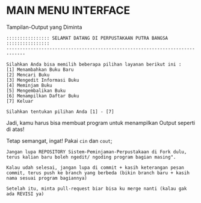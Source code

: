 # MAIN MENU INTERFACE

Tampilan-Output yang Diminta
```
:::::::::::::::: SELAMAT DATANG DI PERPUSTAKAAN PUTRA BANGSA ::::::::::::::::
-----------------------------------------------------------------------------

Silahkan Anda bisa memilih beberapa pilihan layanan berikut ini :
[1] Menambahkan Buku Baru
[2] Mencari Buku
[3] Mengedit Informasi Buku
[4] Meminjam Buku
[5] Mengembalikan Buku
[6] Menampilkan Daftar Buku
[7] Keluar

Silahkan tentukan pilihan Anda [1] - [7]
```

Jadi, kamu harus bisa membuat program untuk menampilkan Output seperti di atas! 

Tetap semangat, ingat! Pakai `cin` dan `cout`;

```
Jangan lupa REPOSITORY Sistem-Peminjaman-Perpustakaan di Fork dulu, terus kalian baru boleh ngedit/ ngoding program bagian masing".

Kalau udah selesai, jangan lupa di commit + kasih keterangan pesan commit, terus push ke branch yang berbeda (bikin branch baru + kasih nama sesuai program bagiannya)

Setelah itu, minta pull-request biar bisa ku merge nanti (kalau gak ada REVISI ya)
```
